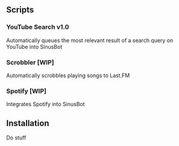 ## Scripts
### YouTube Search v1.0
Automatically queues the most relevant result of a search query on YouTube into SinusBot
### Scrobbler [WIP]
Automatically scrobbles playing songs to Last.FM
### Spotify [WIP]
Integrates Spotify into SinusBot
## Installation
Do stuff
